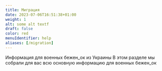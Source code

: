 ```yaml
---
title: Миграция
date: 2023-07-06T16:51:38+01:00
weight: 1
alt: some alt textf
draft: false
color: red
menuIdentifier: help
aliases: [/migration]
---
```

Информация для военных бежен_ок из Украины
В этом разделе мы собрали для вас всю основную информацию для военных бежен_ок